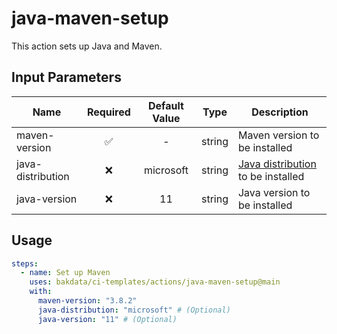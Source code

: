 # java-maven-setup

This action sets up Java and Maven.

## Input Parameters

| Name              | Required | Default Value |  Type  | Description                                                                                        |
| ----------------- | :------: | :-----------: | :----: | -------------------------------------------------------------------------------------------------- |
| maven-version     |    ✅    |       -       | string | Maven version to be installed                                                                      |
| java-distribution |    ❌    |   microsoft   | string | [Java distribution](https://github.com/actions/setup-java#supported-distributions) to be installed |
| java-version      |    ❌    |      11       | string | Java version to be installed                                                                       |

## Usage

```yaml
steps:
  - name: Set up Maven
    uses: bakdata/ci-templates/actions/java-maven-setup@main
    with:
      maven-version: "3.8.2"
      java-distribution: "microsoft" # (Optional)
      java-version: "11" # (Optional)
```
